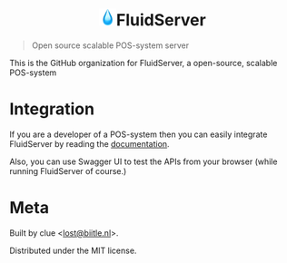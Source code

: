 <p align="center">

<h1 align="center"><img src="https://raw.githubusercontent.com/FluidServer/server/refs/heads/trunk/data/favicon.png" width="30px" alt="Icon" title="Icon">FluidServer</h1>

</p>

> Open source scalable POS-system server

This is the GitHub organization for FluidServer, a open-source, scalable POS-system

# Integration
If you are a developer of a POS-system then you can easily integrate FluidServer by reading the [documentation](/docslinkhere).

Also, you can use Swagger UI to test the APIs from your browser (while running FluidServer of course.)

# Meta
Built by clue <<lost@biitle.nl>>.

Distributed under the MIT license.